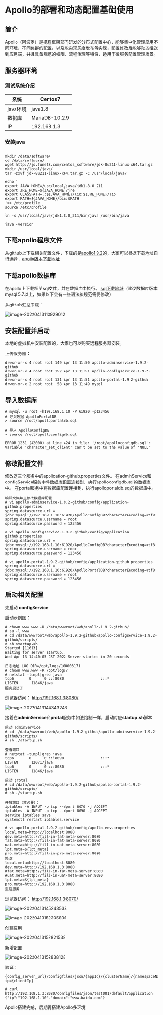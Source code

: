 # Apollo的部署和动态配置基础使用

## 简介

Apollo（阿波罗）是携程框架部门研发的分布式配置中心，能够集中化管理应用不同环境、不同集群的配置，以及能实现灰度发布等实现，配置修改后能够动态推送到应用端，并且具备规范的权限、流程治理等特性，适用于微服务配置管理场景。

## 服务器环境

### 测试系统介绍

| 系统     | Centos7        |
| -------- | -------------- |
| java环境 | java1.8        |
| 数据库   | MariaDB-10.2.9 |
| IP       | 192.168.1.3    |



### 安装java

```

mkdir /data/software/
cd /data/software/
wget http://js.funet8.com/centos_software/jdk-8u211-linux-x64.tar.gz
mkdir /usr/local/java/
tar -zxvf jdk-8u211-linux-x64.tar.gz -C /usr/local/java/

echo '
export JAVA_HOME=/usr/local/java/jdk1.8.0_211
export JRE_HOME=${JAVA_HOME}/jre
export CLASSPATH=.:${JAVA_HOME}/lib:${JRE_HOME}/lib
export PATH=${JAVA_HOME}/bin:$PATH
'>> /etc/profile
source /etc/profile

ln -s /usr/local/java/jdk1.8.0_211/bin/java /usr/bin/java

java -version
```





## 下载apollo程序文件

从github上下载相关配置文件，下载的是[apollo1.9.2](https://github.com/apolloconfig/apollo/releases/tag/v1.9.2)的，大家可以根据下载地址自行选择：[apollo版本下载地址](https://github.com/apolloconfig/apollo/releases)



## 下载apollo数据库

在apollo上下载相关sql文件，并在数据库中执行。
[sql下载地址](https://github.com/apolloconfig/apollo/tree/master/scripts/sql)（建议数据库版本mysql 5.7以上，如果以下会有一些语法和规范需要修改）

从github汇总下载：

![image-20220413113929012](https://imgoss.xgss.net/picgo/image-20220413113929012.png?aliyun)

## 安装配置并启动

本地的虚拟机中安装配置的，大家也可以购买远程服务器安装。

上传服务器：

```
drwxr-xr-x 4 root root 149 Apr 13 11:50 apollo-adminservice-1.9.2-github
drwxr-xr-x 4 root root 152 Apr 13 11:51 apollo-configservice-1.9.2-github
drwxr-xr-x 4 root root 131 Apr 13 11:51 apollo-portal-1.9.2-github
drwxr-xr-x 2 root root  58 Apr 13 11:49 mysql
```



## 导入数据库

```
# mysql -u root -h192.168.1.10 -P 61920 -p123456
# 导入数据 ApolloPortalDB
> source /root/apolloportaldb.sql

# 导入 ApolloConfigDB
> source /root/apolloconfigdb.sql

ERROR 1231 (42000) at line 424 in file: '/root/apolloconfigdb.sql': Variable 'character_set_client' can't be set to the value of 'NULL'
```



## 修改配置文件

修改这三个服务中的application-github.properties文件。
在adminService和configService服务中将数据库配置连接到，执行apolloconfigdb.sql的数据库中。
在portal服务中将数据库配置连接到，执行apolloportaldb.sql的数据库中。

```
编辑文件并且修改数据库配置
# vi apollo-adminservice-1.9.2-github/config/application-github.properties 
spring.datasource.url = jdbc:mysql://192.168.1.10:61920/ApolloConfigDB?characterEncoding=utf8
spring.datasource.username = root
spring.datasource.password = 123456

# vi apollo-configservice-1.9.2-github/config/application-github.properties 
spring.datasource.url = jdbc:mysql://192.168.1.10:61920/ApolloConfigDB?characterEncoding=utf8
spring.datasource.username = root
spring.datasource.password = 123456

# vi apollo-portal-1.9.2-github/config/application-github.properties 
spring.datasource.url = jdbc:mysql://192.168.1.10:61920/ApolloPortalDB?characterEncoding=utf8
spring.datasource.username = root
spring.datasource.password = 123456

```



## 启动相关配置

先启动 **configService**

启动示例图：

```
# chown www.www -R /data/wwwroot/web/apollo-1.9.2-github/
# su -l www
# cd /data/wwwroot/web/apollo-1.9.2-github/apollo-configservice-1.9.2-github/scripts/
# sh startup.sh
Started [11613]
Waiting for server startup..
Wed Apr 13 14:40:05 CST 2022 Server started in 20 seconds!

日志地址 LOG_DIR=/opt/logs/100003171
# chown www.www -R /opt/logs/
# netstat -tunpl|grep java
tcp6       0      0 :::8080                 :::*                    LISTEN      11846/java  
服务启动了
```



浏览器访问： http://192.168.1.3:8080/

![image-20220413144343246](https://imgoss.xgss.net/picgo/image-20220413144343246.png?aliyun)

接着在**adminService**和**protal**服务中如法炮制一样，启动对应**startup.sh**脚本

```
启动 adminService
# cd  /data/wwwroot/web/apollo-1.9.2-github/apollo-adminservice-1.9.2-github/scripts/
# sh ./startup.sh

查看端口
# netstat -tunpl|grep java
tcp6       0      0 :::8090                 :::*                    LISTEN      12071/java          
tcp6       0      0 :::8080                 :::*                    LISTEN      11846/java      

启动 protal
# cd /data/wwwroot/web/apollo-1.9.2-github/apollo-portal-1.9.2-github/scripts/
# sh ./startup.sh 

开放端口（非必要）：
iptables -A INPUT -p tcp --dport 8070 -j ACCEPT
iptables -A INPUT -p tcp --dport 8090 -j ACCEPT
service iptables save
systemctl restart iptables.service
```



```
# vi apollo-portal-1.9.2-github/config/apollo-env.properties
local.meta=http://localhost:8080
dev.meta=http://fill-in-fat-meta-server:8080
fat.meta=http://fill-in-fat-meta-server:8080
uat.meta=http://fill-in-uat-meta-server:8080
lpt.meta=${lpt_meta}
pro.meta=http://fill-in-pro-meta-server:8080
修改
local.meta=http://localhost:8080
dev.meta=http://192.168.1.3:8080
#fat.meta=http://fill-in-fat-meta-server:8080
#uat.meta=http://fill-in-uat-meta-server:8080
lpt.meta=${lpt_meta}
pro.meta=http://192.168.1.3:8080
重启服务
```



浏览器访问： http://192.168.1.3:8070/

![image-20220413145243538](https://imgoss.xgss.net/picgo/image-20220413145243538.png?aliyun)



![image-20220413152305896](https://imgoss.xgss.net/picgo/image-20220413152305896.png?aliyun)

创建应用

![image-20220413152821538](https://imgoss.xgss.net/picgo/image-20220413152821538.png?aliyun)

新增配置

![image-20220413152838128](https://imgoss.xgss.net/picgo/image-20220413152838128.png?aliyun)

验证：



```
{config_server_url}/configfiles/json/{appId}/{clusterName}/{namespaceName}?ip={clientIp}

# curl http://192.168.1.3:8080/configfiles/json/test001/default/application
{"ip":"192.168.1.10","domain":"www.baidu.com"}
```

Apollo搭建完成，后期再搭建Apollo多环境











